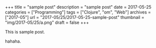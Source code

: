 +++
title = "sample post"
description = "sample post"
date = 2017-05-25
categories = ["Programming"]
tags = ["Clojure", "om", "Web"]
archives = ["2017-05"]
url = "2017-05/25/2017-05-25-sample-post"
thumbnail = "img/2017-05/25/a.png"
draft = false
+++

This is sample post.

<!--more-->

hahaha.

